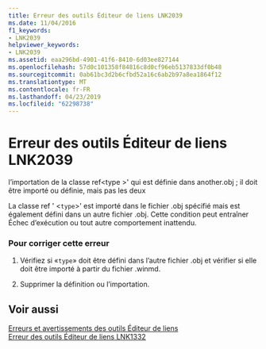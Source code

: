 ```yaml
---
title: Erreur des outils Éditeur de liens LNK2039
ms.date: 11/04/2016
f1_keywords:
- LNK2039
helpviewer_keywords:
- LNK2039
ms.assetid: eaa296bd-4901-41f6-8410-6d03ee827144
ms.openlocfilehash: 57d0c101358f84816c8d0cf96eb5137833df0b48
ms.sourcegitcommit: 0ab61bc3d2b6cfbd52a16c6ab2b97a8ea1864f12
ms.translationtype: MT
ms.contentlocale: fr-FR
ms.lasthandoff: 04/23/2019
ms.locfileid: "62298738"
---
```

# <a name="linker-tools-error-lnk2039"></a>Erreur des outils Éditeur de liens LNK2039

l’importation de la classe ref\<type >' qui est définie dans another.obj ; il doit être importé ou définie, mais pas les deux

La classe ref ' <`type`>' est importé dans le fichier .obj spécifié mais est également défini dans un autre fichier .obj. Cette condition peut entraîner Échec d’exécution ou tout autre comportement inattendu.

### <a name="to-correct-this-error"></a>Pour corriger cette erreur

1. Vérifiez si «`type`» doit être défini dans l’autre fichier .obj et vérifier si elle doit être importé à partir du fichier .winmd.

1. Supprimer la définition ou l’importation.

## <a name="see-also"></a>Voir aussi

[Erreurs et avertissements des outils Éditeur de liens](../../error-messages/tool-errors/linker-tools-errors-and-warnings.md)<br/>
[Erreur des outils Éditeur de liens LNK1332](../../error-messages/tool-errors/linker-tools-error-lnk1332.md)